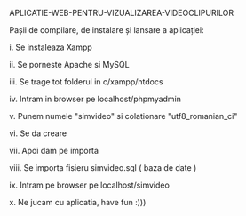 APLICATIE-WEB-PENTRU-VIZUALIZAREA-VIDEOCLIPURILOR

Pașii de compilare, de instalare și lansare a aplicației:

i. Se instaleaza Xampp

ii. Se porneste Apache si MySQL

iii. Se trage tot folderul in c/xampp/htdocs

iv. Intram in browser pe localhost/phpmyadmin

v. Punem numele "simvideo" si colationare "utf8_romanian_ci"

vi. Se da creare

vii. Apoi dam pe importa

viii. Se importa fisieru simvideo.sql ( baza de date )

ix. Intram pe browser pe localhost/simvideo

x. Ne jucam cu aplicatia, have fun :)))
